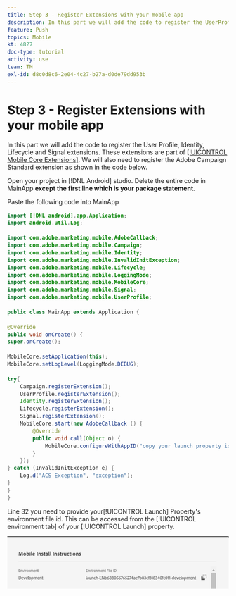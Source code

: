 ```yaml
---
title: Step 3 - Register Extensions with your mobile app
description: In this part we will add the code to register the UserProfile,Identity,Lifecycle and Signal extensions.
feature: Push
topics: Mobile
kt: 4827
doc-type: tutorial
activity: use
team: TM
exl-id: d8c0d8c6-2e04-4c27-b27a-d0de79dd953b
---
```

# Step 3 - Register Extensions with your mobile app

In this part we will add the code to register the User Profile, Identity, Lifecycle and Signal extensions. These extensions are part of [[!UICONTROL Mobile Core Extensions]](https://aep-sdks.gitbook.io/docs/using-mobile-extensions/mobile-core). We will also need to register the Adobe Campaign Standard extension as shown in the code below.

Open your project in [!DNL Android] studio. Delete the entire code in MainApp **except the first line which is your package statement**.

Paste the following code into MainApp

<!--
Removed `{.line-numbers}` below
-->

```java
import [!DNL android].app.Application;
import android.util.Log;

import com.adobe.marketing.mobile.AdobeCallback;
import com.adobe.marketing.mobile.Campaign;
import com.adobe.marketing.mobile.Identity;
import com.adobe.marketing.mobile.InvalidInitException;
import com.adobe.marketing.mobile.Lifecycle;
import com.adobe.marketing.mobile.LoggingMode;
import com.adobe.marketing.mobile.MobileCore;
import com.adobe.marketing.mobile.Signal;
import com.adobe.marketing.mobile.UserProfile;

public class MainApp extends Application {

@Override
public void onCreate() {
super.onCreate();

MobileCore.setApplication(this);
MobileCore.setLogLevel(LoggingMode.DEBUG);

try{
    Campaign.registerExtension();
    UserProfile.registerExtension();
    Identity.registerExtension();
    Lifecycle.registerExtension();
    Signal.registerExtension();
    MobileCore.start(new AdobeCallback () {
        @Override
        public void call(Object o) {
            MobileCore.configureWithAppID("copy your launch property id here");
        }
    });
} catch (InvalidInitException e) {
    Log.d("ACS Exception", "exception");
}
}
}

```

Line 32 you need to provide your[!UICONTROL  Launch] Property's environment file id. This can be accessed from the [!UICONTROL environment tab] of your [!UICONTROL Launch] property.

![launch-id](assets/launch-id-property.PNG)
